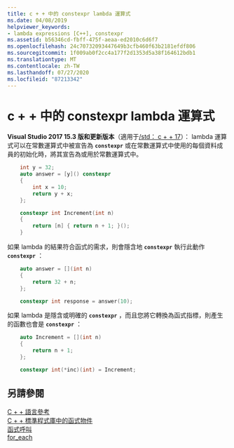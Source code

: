 ```yaml
---
title: c + + 中的 constexpr lambda 運算式
ms.date: 04/08/2019
helpviewer_keywords:
- lambda expressions [C++], constexpr
ms.assetid: b56346cd-fbff-475f-aeaa-ed2010c6d6f7
ms.openlocfilehash: 24c70732093447649b3cfb460f63b2181efdf806
ms.sourcegitcommit: 1f009ab0f2cc4a177f2d1353d5a38f164612bdb1
ms.translationtype: MT
ms.contentlocale: zh-TW
ms.lasthandoff: 07/27/2020
ms.locfileid: "87213342"
---
```

# <a name="constexpr-lambda-expressions-in-c"></a>c + + 中的 constexpr lambda 運算式

**Visual Studio 2017 15.3 版和更新版本**（適用于[/std： c + + 17](../build/reference/std-specify-language-standard-version.md)）： lambda 運算式可以在常數運算式中被宣告為 **`constexpr`** 或在常數運算式中使用的每個資料成員的初始化時，將其宣告為或用於常數運算式中。

```cpp
    int y = 32;
    auto answer = [y]() constexpr
    {
        int x = 10;
        return y + x;
    };

    constexpr int Increment(int n)
    {
        return [n] { return n + 1; }();
    }
```

如果 lambda 的結果符合函式的需求，則會隱含地 **`constexpr`** 執行此動作 **`constexpr`** ：

```cpp
    auto answer = [](int n)
    {
        return 32 + n;
    };

    constexpr int response = answer(10);
```

如果 lambda 是隱含或明確的 **`constexpr`** ，而且您將它轉換為函式指標，則產生的函數也會是 **`constexpr`** ：

```cpp
    auto Increment = [](int n)
    {
        return n + 1;
    };

    constexpr int(*inc)(int) = Increment;
```

## <a name="see-also"></a>另請參閱

[C + + 語言參考](../cpp/cpp-language-reference.md)<br/>
[C + + 標準程式庫中的函式物件](../standard-library/function-objects-in-the-stl.md)<br/>
[函式呼叫](../cpp/function-call-cpp.md)<br/>
[for_each](../standard-library/algorithm-functions.md#for_each)
